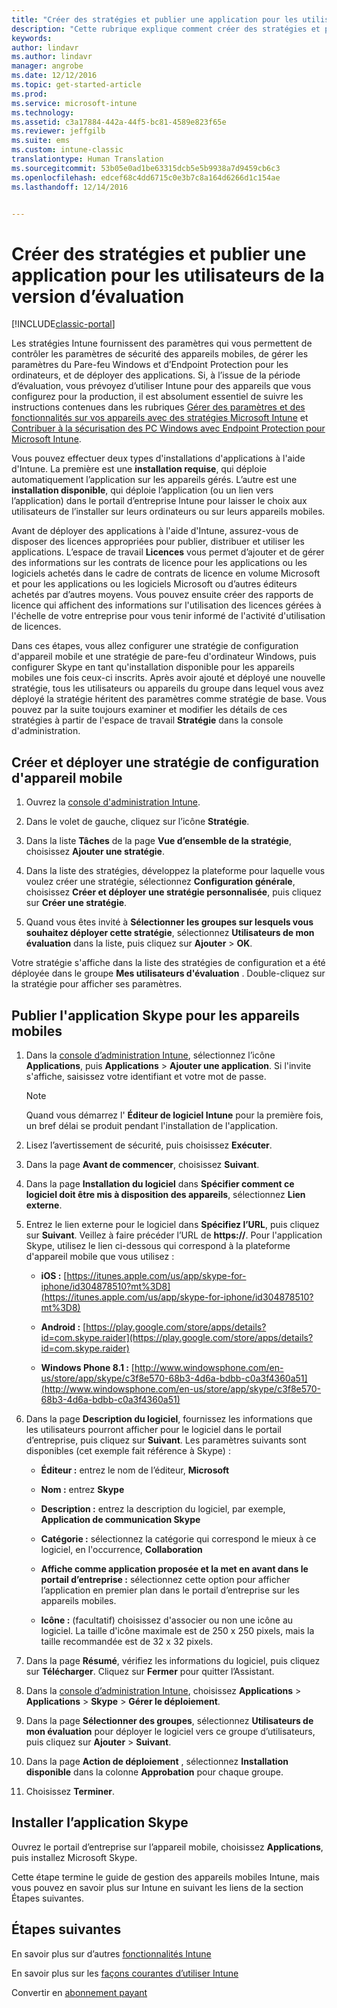 ```yaml
---
title: "Créer des stratégies et publier une application pour les utilisateurs | Microsoft Docs"
description: "Cette rubrique explique comment créer des stratégies et publier une application lorsque vous vous inscrivez à un essai gratuit de 30 jours d’Intune"
keywords: 
author: lindavr
ms.author: lindavr
manager: angrobe
ms.date: 12/12/2016
ms.topic: get-started-article
ms.prod: 
ms.service: microsoft-intune
ms.technology: 
ms.assetid: c3a17884-442a-44f5-bc81-4589e823f65e
ms.reviewer: jeffgilb
ms.suite: ems
ms.custom: intune-classic
translationtype: Human Translation
ms.sourcegitcommit: 53b05e0ad1be63315dcb5e5b9938a7d9459cb6c3
ms.openlocfilehash: edcef68c4dd6715c0e3b7c8a164d6266d1c154ae
ms.lasthandoff: 12/14/2016


---
```



# <a name="create-policies-and-publish-an-app-to-evaluation-users"></a>Créer des stratégies et publier une application pour les utilisateurs de la version d’évaluation

[!INCLUDE[classic-portal](../includes/classic-portal.md)]

Les stratégies Intune fournissent des paramètres qui vous permettent de contrôler les paramètres de sécurité des appareils mobiles, de gérer les paramètres du Pare-feu Windows et d’Endpoint Protection pour les ordinateurs, et de déployer des applications. Si, à l’issue de la période d’évaluation, vous prévoyez d’utiliser Intune pour des appareils que vous configurez pour la production, il est absolument essentiel de suivre les instructions contenues dans les rubriques [Gérer des paramètres et des fonctionnalités sur vos appareils avec des stratégies Microsoft Intune](/intune/deploy-use/manage-settings-and-features-on-your-devices-with-microsoft-intune-policies) et [Contribuer à la sécurisation des PC Windows avec Endpoint Protection pour Microsoft Intune](/intune/deploy-use/help-secure-windows-pcs-with-endpoint-protection-for-microsoft-intune).

Vous pouvez effectuer deux types d'installations d'applications à l'aide d'Intune. La première est une **installation requise**, qui déploie automatiquement l’application sur les appareils gérés. L’autre est une **installation disponible**, qui déploie l’application (ou un lien vers l’application) dans le portail d’entreprise Intune pour laisser le choix aux utilisateurs de l’installer sur leurs ordinateurs ou sur leurs appareils mobiles.

Avant de déployer des applications à l'aide d'Intune, assurez-vous de disposer des licences appropriées pour publier, distribuer et utiliser les applications. L’espace de travail **Licences** vous permet d’ajouter et de gérer des informations sur les contrats de licence pour les applications ou les logiciels achetés dans le cadre de contrats de licence en volume Microsoft et pour les applications ou les logiciels Microsoft ou d’autres éditeurs achetés par d’autres moyens. Vous pouvez ensuite créer des rapports de licence qui affichent des informations sur l'utilisation des licences gérées à l'échelle de votre entreprise pour vous tenir informé de l'activité d'utilisation de licences.

Dans ces étapes, vous allez configurer une stratégie de configuration d'appareil mobile et une stratégie de pare-feu d'ordinateur Windows, puis configurer Skype en tant qu'installation disponible pour les appareils mobiles une fois ceux-ci inscrits. Après avoir ajouté et déployé une nouvelle stratégie, tous les utilisateurs ou appareils du groupe dans lequel vous avez déployé la stratégie héritent des paramètres comme stratégie de base. Vous pouvez par la suite toujours examiner et modifier les détails de ces stratégies à partir de l'espace de travail **Stratégie** dans la console d'administration.

## <a name="create-and-deploy-a-mobile-device-configuration-policy"></a>Créer et déployer une stratégie de configuration d'appareil mobile

1.  Ouvrez la [console d'administration Intune](https://manage.microsoft.com/).

2.  Dans le volet de gauche, cliquez sur l’icône **Stratégie**.

3.  Dans la liste **Tâches** de la page **Vue d’ensemble de la stratégie**, choisissez **Ajouter une stratégie**.

4.  Dans la liste des stratégies, développez la plateforme pour laquelle vous voulez créer une stratégie, sélectionnez **Configuration générale**, choisissez **Créer et déployer une stratégie personnalisée**, puis cliquez sur **Créer une stratégie**.

5.  Quand vous êtes invité à **Sélectionner les groupes sur lesquels vous souhaitez déployer cette stratégie**, sélectionnez **Utilisateurs de mon évaluation** dans la liste, puis cliquez sur **Ajouter** &gt; **OK**.

Votre stratégie s'affiche dans la liste des stratégies de configuration et a été déployée dans le groupe **Mes utilisateurs d'évaluation** . Double-cliquez sur la stratégie pour afficher ses paramètres.

## <a name="publish-the-skype-app-for-mobile-devices"></a>Publier l'application Skype pour les appareils mobiles

1.  Dans la [console d’administration Intune](https://manage.microsoft.com/), sélectionnez l’icône **Applications**, puis **Applications** &gt; **Ajouter une application**. Si l'invite s'affiche, saisissez votre identifiant et votre mot de passe.

    > [!NOTE]
    > Quand vous démarrez l' **Éditeur de logiciel Intune** pour la première fois, un bref délai se produit pendant l'installation de l'application.

2.  Lisez l’avertissement de sécurité, puis choisissez **Exécuter**.

3.  Dans la page **Avant de commencer**, choisissez **Suivant**.

4.  Dans la page **Installation du logiciel** dans **Spécifier comment ce logiciel doit être mis à disposition des appareils**, sélectionnez **Lien externe**.

5.  Entrez le lien externe pour le logiciel dans **Spécifiez l’URL**, puis cliquez sur **Suivant**. Veillez à faire précéder l’URL de **https://**. Pour l'application Skype, utilisez le lien ci-dessous qui correspond à la plateforme d'appareil mobile que vous utilisez :

    -   **iOS :** [https://itunes.apple.com/us/app/skype-for-iphone/id304878510?mt%3D8](https://itunes.apple.com/us/app/skype-for-iphone/id304878510?mt%3D8)

    -   **Android :** [https://play.google.com/store/apps/details?id=com.skype.raider](https://play.google.com/store/apps/details?id=com.skype.raider)

    -   **Windows Phone 8.1 :** [http://www.windowsphone.com/en-us/store/app/skype/c3f8e570-68b3-4d6a-bdbb-c0a3f4360a51](http://www.windowsphone.com/en-us/store/app/skype/c3f8e570-68b3-4d6a-bdbb-c0a3f4360a51)

6.  Dans la page **Description du logiciel**, fournissez les informations que les utilisateurs pourront afficher pour le logiciel dans le portail d’entreprise, puis cliquez sur **Suivant**. Les paramètres suivants sont disponibles (cet exemple fait référence à Skype) :

    -   **Éditeur :** entrez le nom de l’éditeur, **Microsoft**

    -   **Nom :** entrez **Skype**

    -   **Description :** entrez la description du logiciel, par exemple, **Application de communication Skype**

    -   **Catégorie :** sélectionnez la catégorie qui correspond le mieux à ce logiciel, en l'occurrence, **Collaboration**

    -   **Affiche comme application proposée et la met en avant dans le portail d’entreprise :** sélectionnez cette option pour afficher l’application en premier plan dans le portail d’entreprise sur les appareils mobiles.

    -   **Icône :**  (facultatif) choisissez d'associer ou non une icône au logiciel. La taille d'icône maximale est de 250 x 250 pixels, mais la taille recommandée est de 32 x 32 pixels.

7.  Dans la page **Résumé**, vérifiez les informations du logiciel, puis cliquez sur **Télécharger**. Cliquez sur **Fermer** pour quitter l’Assistant.

8.  Dans la [console d’administration Intune](https://manage.microsoft.com/), choisissez **Applications** &gt; **Applications** &gt; **Skype** &gt; **Gérer le déploiement**.

9. Dans la page **Sélectionner des groupes**, sélectionnez **Utilisateurs de mon évaluation** pour déployer le logiciel vers ce groupe d’utilisateurs, puis cliquez sur **Ajouter** &gt; **Suivant**.

10. Dans la page **Action de déploiement** , sélectionnez **Installation disponible** dans la colonne **Approbation** pour chaque groupe.

11. Choisissez **Terminer**.

## <a name="install-the-skype-app"></a>Installer l’application Skype
Ouvrez le portail d’entreprise sur l’appareil mobile, choisissez **Applications**, puis installez Microsoft Skype.

Cette étape termine le guide de gestion des appareils mobiles Intune, mais vous pouvez en savoir plus sur Intune en suivant les liens de la section Étapes suivantes.
## <a name="next-steps"></a>Étapes suivantes
En savoir plus sur d’autres [fonctionnalités Intune](get-started-with-a-30-day-trial-of-microsoft-intune-step-6.md)

En savoir plus sur les [façons courantes d’utiliser Intune](common-ways-to-use-intune.md)

Convertir en [abonnement payant](get-started-with-a-30-day-trial-of-microsoft-intune-step-7.md)

